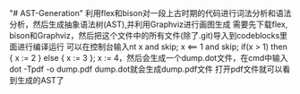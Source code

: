 "# AST-Generation" 
利用flex和bison对一段上古时期的代码进行词法分析和语法分析，然后生成抽象语法树(AST),并利用Graphviz进行画图生成
需要先下载flex, bison和Graphviz，然后把这个文件中的所有文件(除了.git)导入到codeblocks里面进行编译运行
可以在控制台输入nt x and skip; x <== 1 and skip; if(x > 1) then { x := 2 } else { x := 3 }; x := 4，然后会生成一个dump.dot文件，在cmd中输入dot -Tpdf -o dump.pdf dump.dot就会生成dump.pdf文件
打开pdf文件就可以看到生成的AST了
